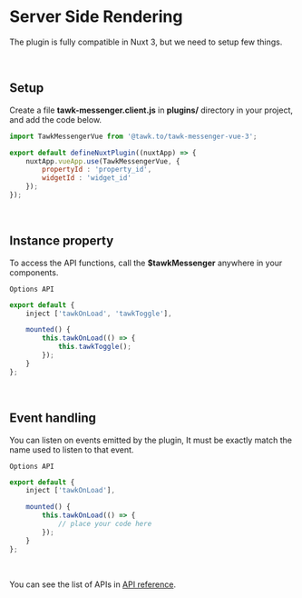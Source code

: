 # Server Side Rendering
The plugin is fully compatible in Nuxt 3, but we need to setup few things.

<br/>

## Setup
Create a file **tawk-messenger.client.js** in **plugins/** directory in your project, and add the
code below.

```js
import TawkMessengerVue from '@tawk.to/tawk-messenger-vue-3';

export default defineNuxtPlugin((nuxtApp) => {
    nuxtApp.vueApp.use(TawkMessengerVue, {
        propertyId : 'property_id',
        widgetId : 'widget_id'
    });
});
```

<br/>

## Instance property
To access the API functions, call the **$tawkMessenger** anywhere in your components.

`Options API`
```js
export default {
    inject ['tawkOnLoad', 'tawkToggle'],

    mounted() {
        this.tawkOnLoad(() => {
            this.tawkToggle();
        });
    }
};
```

<br/>

## Event handling
You can listen on events emitted by the plugin, It must be exactly match the name used to listen
to that event.

`Options API`
```js
export default {
    inject ['tawkOnLoad'],

    mounted() {
        this.tawkOnLoad(() => {
            // place your code here
        });
    }
};
```

<br/>

You can see the list of APIs in [API reference](api-reference.md).
